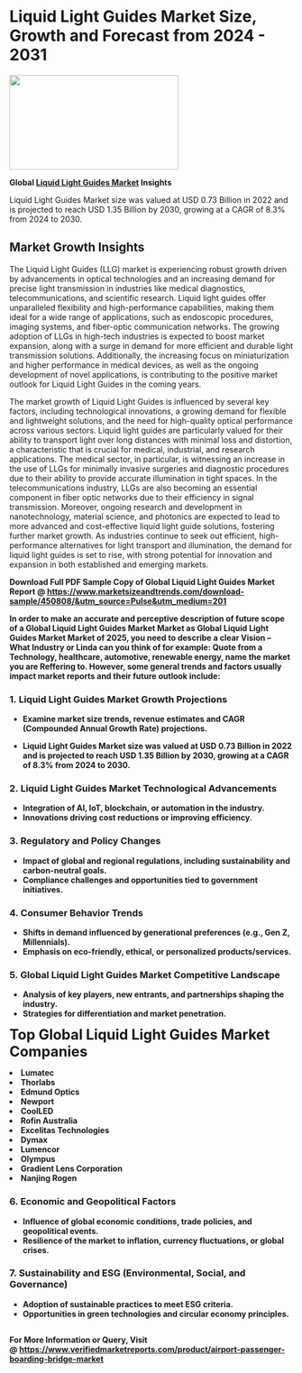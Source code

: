 <H1>Liquid Light Guides Market Size, Growth and Forecast from 2024 - 2031</H1><img class="aligncenter size-medium wp-image-584254" src="https://thirdeyenews.in/wp-content/uploads/2024/09/Global-Market-Research-300x168.jpeg" alt="" width="300" height="168" /><p><strong>Global&nbsp;<a href="https://www.marketsizeandtrends.com/download-sample/450808/&amp;utm_source=Pulse&amp;utm_medium=201">Liquid Light Guides Market</a> Insights</strong></p><p>Liquid Light Guides Market size was valued at USD 0.73 Billion in 2022 and is projected to reach USD 1.35 Billion by 2030, growing at a CAGR of 8.3% from 2024 to 2030.</p><p><h2>Market Growth Insights</h2> <p>The Liquid Light Guides (LLG) market is experiencing robust growth driven by advancements in optical technologies and an increasing demand for precise light transmission in industries like medical diagnostics, telecommunications, and scientific research. Liquid light guides offer unparalleled flexibility and high-performance capabilities, making them ideal for a wide range of applications, such as endoscopic procedures, imaging systems, and fiber-optic communication networks. The growing adoption of LLGs in high-tech industries is expected to boost market expansion, along with a surge in demand for more efficient and durable light transmission solutions. Additionally, the increasing focus on miniaturization and higher performance in medical devices, as well as the ongoing development of novel applications, is contributing to the positive market outlook for Liquid Light Guides in the coming years.</p> <p><strong></strong></p> <p>The market growth of Liquid Light Guides is influenced by several key factors, including technological innovations, a growing demand for flexible and lightweight solutions, and the need for high-quality optical performance across various sectors. Liquid light guides are particularly valued for their ability to transport light over long distances with minimal loss and distortion, a characteristic that is crucial for medical, industrial, and research applications. The medical sector, in particular, is witnessing an increase in the use of LLGs for minimally invasive surgeries and diagnostic procedures due to their ability to provide accurate illumination in tight spaces. In the telecommunications industry, LLGs are also becoming an essential component in fiber optic networks due to their efficiency in signal transmission. Moreover, ongoing research and development in nanotechnology, material science, and photonics are expected to lead to more advanced and cost-effective liquid light guide solutions, fostering further market growth. As industries continue to seek out efficient, high-performance alternatives for light transport and illumination, the demand for liquid light guides is set to rise, with strong potential for innovation and expansion in both established and emerging markets. <p><strong></p><p><span class=""><strong>Download Full PDF Sample Copy of Global Liquid Light Guides Market Report</strong> @ <a href="https://www.marketsizeandtrends.com/download-sample/450808/&amp;utm_source=Pulse&amp;utm_medium=201" target="_blank">https://www.marketsizeandtrends.com/download-sample/450808/&amp;utm_source=Pulse&amp;utm_medium=201</a></span></p><p>In order to make an accurate and perceptive description of future scope of a Global&nbsp;Liquid Light Guides Market Market as Global&nbsp;Liquid Light Guides Market Market of 2025, you need to describe a clear Vision &ndash; What Industry or Linda can you think of for example: Quote from a Technology, healthcare, automotive, renewable energy, name the market you are Reffering to. However, some general trends and factors usually impact market reports and their future outlook include:</p><h3>1.&nbsp;<strong>Liquid Light Guides Market Growth Projections</strong></h3><ul><li>Examine market size trends, revenue estimates and CAGR (Compounded Annual Growth Rate) projections.</li><li><p>Liquid Light Guides Market size was valued at USD 0.73 Billion in 2022 and is projected to reach USD 1.35 Billion by 2030, growing at a CAGR of 8.3% from 2024 to 2030.</p></li></ul><h3>2.&nbsp;<strong>Liquid Light Guides Market Technological Advancements</strong></h3><ul><li>Integration of AI, IoT, blockchain, or automation in the industry.</li><li>Innovations driving cost reductions or improving efficiency.</li></ul><h3>3.&nbsp;<strong>Regulatory and Policy Changes</strong></h3><ul><li>Impact of global and regional regulations, including sustainability and carbon-neutral goals.</li><li>Compliance challenges and opportunities tied to government initiatives.</li></ul><h3>4.&nbsp;<strong>Consumer Behavior Trends</strong></h3><ul><li>Shifts in demand influenced by generational preferences (e.g., Gen Z, Millennials).</li><li>Emphasis on eco-friendly, ethical, or personalized products/services.</li></ul><h3>5.&nbsp;<strong>Global Liquid Light Guides Market Competitive Landscape</strong></h3><ul><li>Analysis of key players, new entrants, and partnerships shaping the industry.</li><li>Strategies for differentiation and market penetration.</li></ul><p data-pm-slice="1 1 []"><span style="color: inherit; font-family: inherit; font-size: 25px;">Top Global Liquid Light Guides Market Companies</span></p><div class="" data-test-id=""><p><li>Lumatec</li><li> Thorlabs</li><li> Edmund Optics</li><li> Newport</li><li> CoolLED</li><li> Rofin Australia</li><li> Excelitas Technologies</li><li> Dymax</li><li> Lumencor</li><li> Olympus</li><li> Gradient Lens Corporation</li><li> Nanjing Rogen</li></p></div><h3>6.&nbsp;<strong>Economic and Geopolitical Factors</strong></h3><ul><li>Influence of global economic conditions, trade policies, and geopolitical events.</li><li>Resilience of the market to inflation, currency fluctuations, or global crises.</li></ul><h3>7.&nbsp;<strong>Sustainability and ESG (Environmental, Social, and Governance)</strong></h3><ul><li>Adoption of sustainable practices to meet ESG criteria.</li><li>Opportunities in green technologies and circular economy principles.</li></ul><h2><strong style="font-size: 14px;">For More Information or Query, Visit @&nbsp;</strong><a style="background-color: #ffffff; font-size: 14px;" href="https://www.marketsizeandtrends.com/report/liquid-light-guides-market/" target="_blank">https://www.verifiedmarketreports.com/product/airport-passenger-boarding-bridge-market</a></h2>
